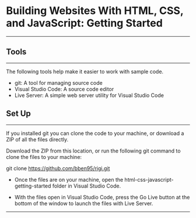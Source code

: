 # Building Websites With HTML, CSS, and JavaScript: Getting Started
***
## Tools
---
The following tools help make it easier to work with sample code.

- git: A tool for managing source code
- Visual Studio Code: A source code editor
- Live Server: A simple web server utility for Visual Studio Code

## Set Up
---
If you installed git you can clone the code to your machine, or download a ZIP of all the files directly.

Download the ZIP from this location, or run the following git command to clone the files to your machine:

git clone https://github.com/bben95/rigi.git

- Once the files are on your machine, open the html-css-javascript-getting-started folder in Visual Studio Code.

- With the files open in Visual Studio Code, press the Go Live button at the bottom of the window to launch the files with Live Server.

***


